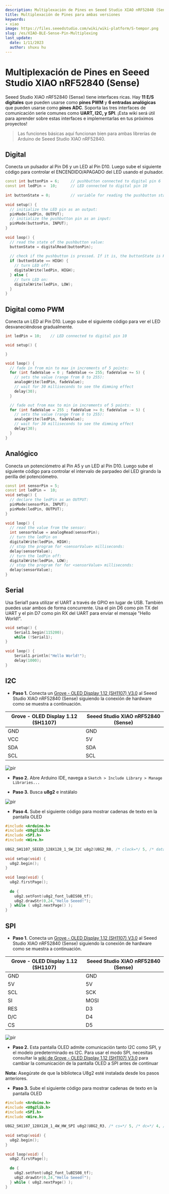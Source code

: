 ```yaml
---
description: Multiplexación de Pines en Seeed Studio XIAO nRF52840 (Sense)
title: Multiplexación de Pines para ambas versiones
keywords:
- xiao
image: https://files.seeedstudio.com/wiki/wiki-platform/S-tempor.png
slug: /es/XIAO-BLE-Sense-Pin-Multiplexing
last_update:
  date: 1/11/2023
  author: shuxu hu
---
```


# Multiplexación de Pines en Seeed Studio XIAO nRF52840 (Sense)

Seeed Studio XIAO nRF52840 (Sense) tiene interfaces ricas. Hay **11 E/S digitales** que pueden usarse como **pines PWM** y **6 entradas analógicas** que pueden usarse como **pines ADC**. Soporta las tres interfaces de comunicación serie comunes como **UART, I2C, y SPI**. ¡Esta wiki será útil para aprender sobre estas interfaces e implementarlas en tus próximos proyectos!

> Las funciones básicas aquí funcionan bien para ambas librerías de Arduino de Seeed Studio XIAO nRF52840.

## Digital

Conecta un pulsador al Pin D6 y un LED al Pin D10. Luego sube el siguiente código para controlar el ENCENDIDO/APAGADO del LED usando el pulsador.

```cpp
const int buttonPin = 6;     // pushbutton connected to digital pin 6
const int ledPin =  10;      // LED connected to digital pin 10
 
int buttonState = 0;         // variable for reading the pushbutton status
 
void setup() {
  // initialize the LED pin as an output:
  pinMode(ledPin, OUTPUT);
  // initialize the pushbutton pin as an input:
  pinMode(buttonPin, INPUT);
}
 
void loop() {
  // read the state of the pushbutton value:
  buttonState = digitalRead(buttonPin);
 
  // check if the pushbutton is pressed. If it is, the buttonState is HIGH:
  if (buttonState == HIGH) {
    // turn LED off:
    digitalWrite(ledPin, HIGH);
  } else {
    // turn LED on:
    digitalWrite(ledPin, LOW);
  }
}
```

## Digital como PWM

Conecta un LED al Pin D10. Luego sube el siguiente código para ver el LED desvaneciéndose gradualmente.

```cpp
int ledPin = 10;    // LED connected to digital pin 10

void setup() {

}

void loop() {
  // fade in from min to max in increments of 5 points:
  for (int fadeValue = 0 ; fadeValue <= 255; fadeValue += 5) {
    // sets the value (range from 0 to 255):
    analogWrite(ledPin, fadeValue);
    // wait for 30 milliseconds to see the dimming effect
    delay(30);
  }

  // fade out from max to min in increments of 5 points:
  for (int fadeValue = 255 ; fadeValue >= 0; fadeValue -= 5) {
    // sets the value (range from 0 to 255):
    analogWrite(ledPin, fadeValue);
    // wait for 30 milliseconds to see the dimming effect
    delay(30);
  }
}
```

## Analógico

Conecta un potenciómetro al Pin A5 y un LED al Pin D10. Luego sube el siguiente código para controlar el intervalo de parpadeo del LED girando la perilla del potenciómetro.

```cpp
const int sensorPin = 5;
const int ledPin =  10; 
void setup() {
  // declare the ledPin as an OUTPUT:
  pinMode(sensorPin, INPUT);
  pinMode(ledPin, OUTPUT);
}
 
void loop() {
  // read the value from the sensor:
  int sensorValue = analogRead(sensorPin);
  // turn the ledPin on
  digitalWrite(ledPin, HIGH);
  // stop the program for <sensorValue> milliseconds:
  delay(sensorValue);
  // turn the ledPin off:
  digitalWrite(ledPin, LOW);
  // stop the program for for <sensorValue> milliseconds:
  delay(sensorValue);
}
```

## Serial
Usa Serial1 para utilizar el UART a través de GPIO en lugar de USB. También puedes usar ambos de forma concurrente.
Usa el pin D6 como pin TX del UART y el pin D7 como pin RX del UART para enviar el mensaje "Hello World!". 

```cpp
void setup() {
    Serial1.begin(115200);
    while (!Serial1);
}
 
void loop() {
    Serial1.println("Hello World!");
    delay(1000);
}
```

## I2C

- **Paso 1.** Conecta un [Grove - OLED Display 1.12 (SH1107) V3.0](https://www.seeedstudio.com/Grove-OLED-Display-1-12-SH1107-V3-0-p-5011.html) al Seeed Studio XIAO nRF52840 (Sense) siguiendo la conexión de hardware como se muestra a continuación.

|  Grove - OLED Display 1.12 (SH1107) |  Seeed Studio XIAO nRF52840 (Sense) |
|-----------|-----------|
| GND       | GND       |
| VCC       | 5V        |
| SDA       | SDA       | 
| SCL       | SCL       |


<p style={{textAlign: 'center'}}><img src="https://files.seeedstudio.com/wiki/XIAO-BLE/OLED-I2C-2.png" alt="pir" width={1000} height="auto" /></p>


- **Paso 2.** Abre Arduino IDE, navega a `Sketch > Include Library > Manage Libraries...`

- **Paso 3.** Busca **u8g2** e instálalo

<p style={{textAlign: 'center'}}><img src="https://files.seeedstudio.com/wiki/XIAO-BLE/u8g2-install.png" alt="pir" width={600} height="auto" /></p>


- **Paso 4.** Sube el siguiente código para mostrar cadenas de texto en la pantalla OLED

```cpp
#include <Arduino.h>
#include <U8g2lib.h>
#include <SPI.h>
#include <Wire.h>
 
U8G2_SH1107_SEEED_128X128_1_SW_I2C u8g2(U8G2_R0, /* clock=*/ 5, /* data=*/ 4, /* reset=*/ U8X8_PIN_NONE);
 
void setup(void) {
  u8g2.begin();
}
 
void loop(void) {
  u8g2.firstPage();
 
  do {
    u8g2.setFont(u8g2_font_luBIS08_tf);
    u8g2.drawStr(0,24,"Hello Seeed!");
  } while ( u8g2.nextPage() );
}
```

## SPI

- **Paso 1.** Conecta un [Grove - OLED Display 1.12 (SH1107) V3.0](https://www.seeedstudio.com/Grove-OLED-Display-1-12-SH1107-V3-0-p-5011.html) al Seeed Studio XIAO nRF52840 (Sense) siguiendo la conexión de hardware como se muestra a continuación.

| Grove - OLED Display 1.12 (SH1107) | Seeed Studio XIAO nRF52840 (Sense) |
|-----------|------------|
| GND        | GND       |
| 5V         | 5V        |
| SCL        | SCK       | 
| SI         | MOSI      |
| RES        | D3        |
| D/C        | D4        |
| CS         | D5        |

<p style={{textAlign: 'center'}}><img src="https://files.seeedstudio.com/wiki/XIAO-BLE/OLED-SPI.png" alt="pir" width={1000} height="auto" /></p>


- **Paso 2.** Esta pantalla OLED admite comunicación tanto I2C como SPI, y el modelo predeterminado es I2C. Para usar el modo SPI, necesitas consultar la [wiki de Grove - OLED Display 1.12 (SH1107) V3.0](https://wiki.seeedstudio.com/es/Grove-OLED-Display-1.12-SH1107_V3.0/#software-i2c) para cambiar la comunicación de la pantalla OLED a SPI antes de continuar

**Nota:** Asegúrate de que la biblioteca U8g2 esté instalada desde los pasos anteriores.

- **Paso 3.** Sube el siguiente código para mostrar cadenas de texto en la pantalla OLED

```cpp
#include <Arduino.h>
#include <U8g2lib.h>
#include <SPI.h>
#include <Wire.h>
 
U8G2_SH1107_128X128_1_4W_HW_SPI u8g2(U8G2_R3, /* cs=*/ 5, /* dc=*/ 4, /* reset=*/ 3);
 
void setup(void) {
  u8g2.begin();
}
 
void loop(void) {
  u8g2.firstPage();
 
  do {
    u8g2.setFont(u8g2_font_luBIS08_tf);
    u8g2.drawStr(0,24,"Hello Seeed!");
  } while ( u8g2.nextPage() );
}
```
